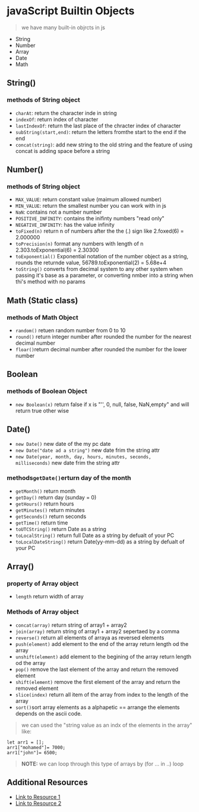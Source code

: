 # javaScript Builtin Objects
> we have many built-in objrcts in js 
- String
- Number
- Array
- Date
- Math

## String()
### methods of String object
- <code>charAt</code>: return the character inde in string
- <code>indexOf</code>: return index of character</li>
- <code>lastIndexOf</code>: return the last place of the chracter index of character
- <code>subString(start,end)</code>: return the letters fromthe start to the end if the end 
- <code>concat(string)</code>: add new string to the old string and the feature of using concat is adding space before a string

## Number()
### methods of String object
- <code>MAX_VALUE</code>: return constant value (maimum allowed number)
- <code>MIN_VALUE</code>: return the smallest number you can work with in js
- <code>NaN</code>: contains not a number number
- <code>POSITIVE_INFINITY</code>: contains the inifinty numbers "read only" 
- <code>NEGATIVE_INFINITY</code>: has the value  infinity 
- <code>toFixed(n)</code> return n of numbers after the the (.) sign like 2.foxed(6) = 2.000000 
- <code>toPrecision(n)</code> format any numbers with length of n 2.303.toExponential(6) = 2.30300 
- <code>toExponential()</code> Exponential notation of the number object as a string, rounds the returnde value, 56789.toExponential(2) = 5.68e+4 
- <code>toString()</code> converts from decimal system to any other system when passing it's base as a parameter, or converting nmber into a string when thi's method with no params 

## Math (Static class)
### methods of Math Object
- <code>random()</code> retuen random number from 0 to 10 
- <code>round()</code> return integer number after rounded the number for the nearest decimal number
- <code>floar()</code>return decimal number after rounded the number for the lower number

## Boolean
### methods of Boolean Object
- <code>new Boolean(x)</code> return false if x is "'', 0, null, false, NaN,empty" and will return true other wise

## Date()
- <code>new Date()</code> new date of the my pc date
- <code>new Date("date ad a string")</code> new date frim the string attr
- <code>new Date(year, month, day, hours, minutes, seconds, milliseconds)</code> new date frim the string attr

### methods<code>getDate()</code>erturn  day of the month
- <code>getMonth()</code> return month
- <code>getDay()</code> return day (sunday = 0)
- <code>getHours()</code> return hours
- <code>getMinutes()</code> return minutes
- <code>getSeconds()</code> return seconds
- <code>getTime()</code> return time
- <code>toUTCString()</code> return Date as a string
- <code>toLocalString()</code> return full Date as a string by defualt of your PC
- <code>toLocalDateString()</code> return  Date(yy-mm-dd) as a string by defualt of your PC

## Array()  
### property of Array object
 - <code>length</code> return width of array
### Methods of Array object
- <code>concat(array)</code> return string of array1 + array2
- <code>join(array)</code> return string of array1 + array2 sepertaed by a comma
- <code>reverse()</code> return all elements of arraya as reversed elements
- <code>push(element)</code> add element to the end of the array return length od the array
- <code>unshift(element)</code> add element to the begining of the array return length od the array
- <code>pop()</code> remove the last element of the array and return the removed element
- <code>shift(element)</code> remove the first element of the array and return the removed element
- <code>slice(index)</code> return all item of the array from index to the length of the array
- <code>sort()</code>sort array elements as a alphapetic == arrange the elements depends on the ascii code.
> we can used the "string value as an indx of the elements in the array" like: 
```
let arr1 = []; 
arr1["mohamed"]= 7000;
arr1["john"]= 6500; 
```
>**NOTE:** we can loop through this type of arrays by (for ... in ..) loop 

## Additional Resources
- [Link to Resource 1](https://example.com/resource1)
- [Link to Resource 2](https://example.com/resource2)
